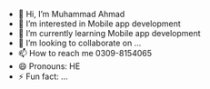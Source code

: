 - 👋 Hi, I’m Muhammad Ahmad
- 👀 I’m interested in Mobile app development 
- 🌱 I’m currently learning Mobile app development
- 💞️ I’m looking to collaborate on ...
- 📫 How to reach me 0309-8154065
- 😄 Pronouns: HE
- ⚡ Fun fact: ...

<!---
muah48157/muah48157 is a ✨ special ✨ repository because its `README.md` (this file) appears on your GitHub profile.
You can click the Preview link to take a look at your changes.
--->
